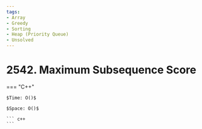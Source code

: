 ```yaml
---
tags:
- Array
- Greedy
- Sorting
- Heap (Priority Queue)
- Unsolved
---
```



# 2542. Maximum Subsequence Score

=== "C++"

    $Time: O()$

    $Space: O()$

    ``` c++
    ```